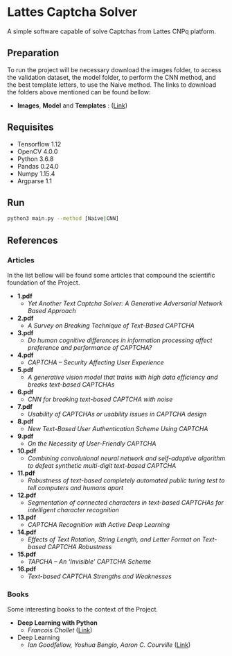# Lattes Captcha Solver
A simple software capable of solve Captchas from Lattes CNPq platform.

## Preparation
To run the project will be necessary download the images folder, to access the validation dataset, the model folder, to perform the CNN method, and the best template letters, to use the Naive method. The links to download the folders above mentioned can be found bellow:

- **Images**, **Model** and **Templates** : ([Link](https://my.pcloud.com/publink/show?code=VZBJ2q7ZlfCel0VyrHziBPr49OlMqLvAVAck))

## Requisites

* Tensorflow 1.12
* OpenCV 4.0.0
* Python 3.6.8
* Pandas 0.24.0
* Numpy 1.15.4
* Argparse 1.1

## Run
```bash
python3 main.py --method [Naive|CNN]
```

## References
### Articles

In the list bellow will be found some articles that compound the scientific foundation of the Project.

- **1.pdf**
	- *Yet Another Text Captcha Solver: A Generative Adversarial Network Based Approach*
- **2.pdf**
	- *A Survey on Breaking Technique of Text-Based CAPTCHA*
- **3.pdf**
	- *Do human cognitive differences in information processing affect
preference and performance of CAPTCHA?*
- **4.pdf**
	- *CAPTCHA – Security Affecting User Experience*
- **5.pdf**
	- *A generative vision model that trains with high data efficiency and breaks text-based CAPTCHAs*
- **6.pdf**
	- *CNN for breaking text-based CAPTCHA with noise*
- **7.pdf**
	- *Usability of CAPTCHAs or usability issues in CAPTCHA design*
- **8.pdf**
	- *New Text-Based User Authentication Scheme Using CAPTCHA*
- **9.pdf**
	- *On the Necessity of User-Friendly CAPTCHA*
- **10.pdf**
	- *Combining convolutional neural network and self-adaptive algorithm to defeat synthetic multi-digit text-based CAPTCHA*
- **11.pdf**
	- *Robustness of text-based completely automated public turing test to tell computers and humans apart*
- **12.pdf**
	- *Segmentation of connected characters in text-based
CAPTCHAs for intelligent character recognition*
- **13.pdf**
	- *CAPTCHA Recognition with Active Deep Learning*
- **14.pdf**
	- *Effects of Text Rotation, String Length, and Letter Format on Text-based CAPTCHA Robustness*
- **15.pdf**
	- *TAPCHA – An ‘Invisible’ CAPTCHA Scheme*
- **16.pdf**
	- *Text-based CAPTCHA Strengths and Weaknesses*

### Books

Some interesting books to the context of the Project.

- **Deep Learning with Python**
	- *Francois Chollet* ([Link](https://www.amazon.com/Deep-Learning-Python-Francois-Chollet/dp/1617294438))
- Deep Learning
	- *Ian Goodfellow, Yoshua Bengio, Aaron C. Courville* ([Link](https://www.amazon.com/Deep-Learning-Ian-Goodfellow/dp/0262035618?tag=goog0ef-20&smid=A1ZZFT5FULY4LN&ascsubtag=go_1494986073_58431735035_285514469186_aud-519888259198:pla-490352386731_c_))
